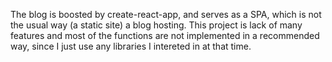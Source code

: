The blog is boosted by create-react-app, and serves as a SPA, which is not the usual way (a static site) a blog hosting.
This project is lack of many features and most of the functions are not implemented in a recommended way, since I just use any libraries I intereted in at that time.